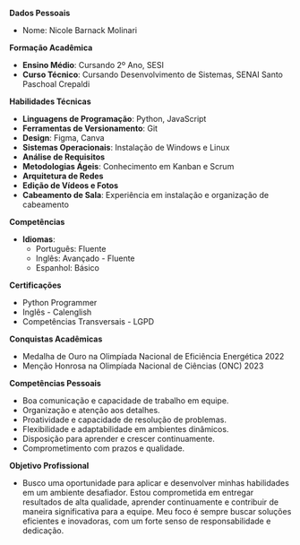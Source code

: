 

**Dados Pessoais**
- Nome: Nicole Barnack Molinari

**Formação Acadêmica**
- **Ensino Médio**: Cursando 2º Ano, SESI
- **Curso Técnico**: Cursando Desenvolvimento de Sistemas, SENAI Santo Paschoal Crepaldi

**Habilidades Técnicas**
- **Linguagens de Programação**: Python, JavaScript
- **Ferramentas de Versionamento**: Git
- **Design**: Figma, Canva
- **Sistemas Operacionais**: Instalação de Windows e Linux
- **Análise de Requisitos**
- **Metodologias Ágeis**: Conhecimento em Kanban e Scrum
- **Arquitetura de Redes**
- **Edição de Vídeos e Fotos**
- **Cabeamento de Sala**: Experiência em instalação e organização de cabeamento

**Competências**
- **Idiomas**:
  - Português: Fluente
  - Inglês: Avançado - Fluente
  - Espanhol: Básico

**Certificações**
- Python Programmer
- Inglês - Calenglish
- Competências Transversais - LGPD

**Conquistas Acadêmicas**
- Medalha de Ouro na Olimpíada Nacional de Eficiência Energética 2022
- Menção Honrosa na Olimpíada Nacional de Ciências (ONC) 2023

**Competências Pessoais**
- Boa comunicação e capacidade de trabalho em equipe.
- Organização e atenção aos detalhes.
- Proatividade e capacidade de resolução de problemas.
- Flexibilidade e adaptabilidade em ambientes dinâmicos.
- Disposição para aprender e crescer continuamente.
- Comprometimento com prazos e qualidade.

**Objetivo Profissional**
- Busco uma oportunidade para aplicar e desenvolver minhas habilidades em um ambiente desafiador. Estou comprometida em entregar resultados de alta qualidade, aprender continuamente e contribuir de maneira significativa para a equipe. Meu foco é sempre buscar soluções eficientes e inovadoras, com um forte senso de responsabilidade e dedicação.

